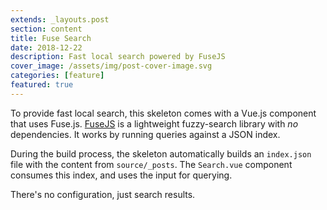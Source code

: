 ```yaml
---
extends: _layouts.post
section: content
title: Fuse Search
date: 2018-12-22
description: Fast local search powered by FuseJS
cover_image: /assets/img/post-cover-image.svg
categories: [feature]
featured: true
---
```


To provide fast local search, this skeleton comes with a Vue.js component that uses Fuse.js. [FuseJS](http://fusejs.io/) is a lightweight fuzzy-search library with _no_ dependencies. It works by running queries against a JSON index. 

During the build process, the skeleton automatically builds an `index.json` file with the content from `source/_posts`. The `Search.vue` component consumes this index, and uses the input for querying. 

There's no configuration, just search results.


